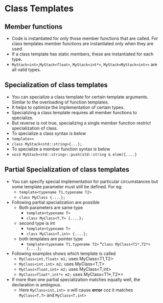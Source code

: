 # Class Templates

## Member functions
- Code is instantiated for only those member functions that are called. For class templates member functions are instantiated only
when they are used.
- If a class template has static members, these are instantiated for each type.
- `MyStack<int>`,`MyStack<float>`, `MyStack<int*>`, `MyStack<MyStack<int>>` are all valid types.

## Specialization of class templates
- You can specialize a class template for certain template arguments. Similar to the overloading of function templates. 
- It helps to optimize the implementation of certain types.
- Specializing a class template requires all member functions to specialize.
- But reverse is not true, specializing a single member function restrict specialization of class.
- To specialize a class syntax is below
- `template<>`
- `class MyStack<std::string>{...};`
- To specialize a member function syntax is below
- `void MyStack<std::string>::push(std::string & elem){....}`

## Partial Specialization of class templates
* You can specify special implementation for particular circumstances but some template parameter must still be defined. For eg:
  * `template<typename T1,typename T2>`
  * `class MyClass {....};`
* Following partial specialization are possible
  * Both parameters are same type
    * `template<typename T>`
    * `class MyClass<T,T> {....};`
  * second type is int
    * `template<typename T>`
    * `class MyClass<T,int> {....};`
  * both templates are pointer type
    * `template<typename T1,typename T2>`
    *`class MyClass<T1*,T2*> {....};`
* Following examples shows which template is called
  * `MyClass<int,float> m1;`     uses MyClass<T1,T2> 
  * `MyClass<int,int> m2;`       uses MyClass<T,T> 
  * `MyClass<float,int> m2;`     uses MyClass<T,int> 
  * `MyClass<float*,int*> m2;`   uses MyClass<T1*,T2*> 
* If  more than one partial specialization matches equally well, the declaration is ambigous.
  * Here `MyClass<int,int> m` will cause **error** coz it matches `MyClass<T,T>` and `MyClass<T,int>`
